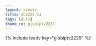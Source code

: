 ```yaml
--- 
layout: sieutv
title: AL2225 s1
tags: [ALtv]
thumb_re: globiptv2225
---
```

{% include tvadv key="globiptv2225" %} 
